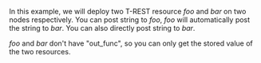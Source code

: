 <!--
 * @Descripttion: 
 * @Author: lzy
 * @Date: 2020-05-21 09:29:04
 * @LastEditors: lzy
 * @LastEditTime: 2020-05-21 21:18:32
--> 
In this example, we will deploy two T-REST resource *foo* and *bar* on two nodes
respectively. You can post string to *foo*, *foo* will automatically post the string
to *bar*. You can also directly post string to *bar*.

*foo* and *bar* don't have "out_func", so you can only get the stored value of the two
resources.